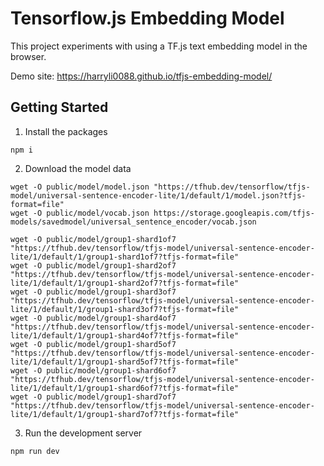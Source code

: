 # Tensorflow.js Embedding Model

This project experiments with using a TF.js text embedding model in the browser.

Demo site: https://harryli0088.github.io/tfjs-embedding-model/

## Getting Started

1. Install the packages
```
npm i
```

2. Download the model data
```
wget -O public/model/model.json "https://tfhub.dev/tensorflow/tfjs-model/universal-sentence-encoder-lite/1/default/1/model.json?tfjs-format=file"
wget -O public/model/vocab.json https://storage.googleapis.com/tfjs-models/savedmodel/universal_sentence_encoder/vocab.json

wget -O public/model/group1-shard1of7 "https://tfhub.dev/tensorflow/tfjs-model/universal-sentence-encoder-lite/1/default/1/group1-shard1of7?tfjs-format=file"
wget -O public/model/group1-shard2of7 "https://tfhub.dev/tensorflow/tfjs-model/universal-sentence-encoder-lite/1/default/1/group1-shard2of7?tfjs-format=file"
wget -O public/model/group1-shard3of7 "https://tfhub.dev/tensorflow/tfjs-model/universal-sentence-encoder-lite/1/default/1/group1-shard3of7?tfjs-format=file"
wget -O public/model/group1-shard4of7 "https://tfhub.dev/tensorflow/tfjs-model/universal-sentence-encoder-lite/1/default/1/group1-shard4of7?tfjs-format=file"
wget -O public/model/group1-shard5of7 "https://tfhub.dev/tensorflow/tfjs-model/universal-sentence-encoder-lite/1/default/1/group1-shard5of7?tfjs-format=file"
wget -O public/model/group1-shard6of7 "https://tfhub.dev/tensorflow/tfjs-model/universal-sentence-encoder-lite/1/default/1/group1-shard6of7?tfjs-format=file"
wget -O public/model/group1-shard7of7 "https://tfhub.dev/tensorflow/tfjs-model/universal-sentence-encoder-lite/1/default/1/group1-shard7of7?tfjs-format=file"

```

3. Run the development server
```
npm run dev
```